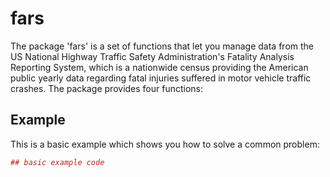 # fars

The package 'fars' is a set of functions  that let you manage data from the US National Highway Traffic Safety Administration's Fatality Analysis Reporting System, which is a nationwide census providing the American public yearly data regarding fatal injuries suffered in motor vehicle traffic crashes.
The package provides four functions:

## Example

This is a basic example which shows you how to solve a common problem:

``` r
## basic example code
```
